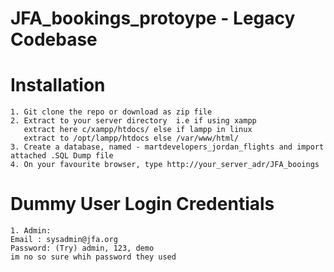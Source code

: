 # JFA_bookings_protoype - Legacy Codebase


# Installation
```
1. Git clone the repo or download as zip file
2. Extract to your server directory  i.e if using xampp 
   extract here c/xampp/htdocs/ else if lampp in linux
   extract to /opt/lampp/htdocs else /var/www/html/
3. Create a database, named - martdevelopers_jordan_flights and import attached .SQL Dump file
4. On your favourite browser, type http://your_server_adr/JFA_booings
```

# Dummy User Login Credentials
```
1. Admin:
Email : sysadmin@jfa.org
Password: (Try) admin, 123, demo 
im no so sure whih password they used
```
